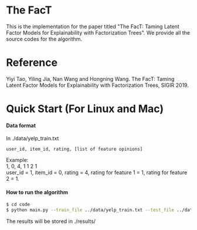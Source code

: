 # The FacT

This is the implementation for the paper titled "The FacT: Taming Latent Factor Models for Explainability with Factorization Trees". We provide all the source codes for the algorithm.

# Reference
Yiyi Tao, Yiling Jia, Nan Wang and Hongning Wang. The FacT: Taming Latent Factor Models for Explainability with Factorization Trees, SIGIR 2019.

# Quick Start (For Linux and Mac)
#### Data format
In ./data/yelp_train.txt
```
user_id, item_id, rating, [list of feature opinions]
```
Example:  
1, 0, 4, 1 1 2 1  
user_id = 1, item_id = 0, rating = 4, rating for feature 1 = 1, rating for feature 2 = 1.

#### How to run the algorithm
```sh
$ cd code
$ python main.py --train_file ../data/yelp_train.txt --test_file ../data/yelp_test.txt --num_dim 20 --max_depth 6
```
The results will be stored in ./results/